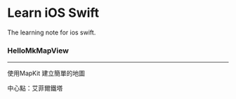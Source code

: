 # Learn iOS Swift

The learning note for ios swift.

### HelloMkMapView
* * *
  使用MapKit 建立簡單的地圖
  
  中心點：艾菲爾鐵塔

